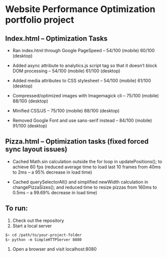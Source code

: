 # Website Performance Optimization portfolio project

## Index.html – Optimization Tasks

* Ran index.html through Google PageSpeed – 54/100 (mobile)
60/100 (desktop)

* Added async attribute to analytics.js script tag so that
it doesn’t block DOM processing – 54/100 (mobile) 61/100 (desktop)

* Added media attributes to CSS stylesheet – 54/100 (mobile)
61/100 (desktop)

* Compressed/optimized images with Imagemagick cli – 75/100
(mobile) 88/100 (desktop)

* Minified CSS/JS – 75/100 (mobile) 88/100 (desktop)

* Removed Google Font and use sans-serif instead – 84/100
(mobile) 91/100 (desktop)

## Pizza.html – Optimization tasks (fixed forced sync layout issues)

* Cached Math.sin calculation outside the for loop in
updatePositions(); to achieve 60 fps (reduced average time to load
last 10 frames from 40ms to 2ms – a 95% decrease in load time)

* Cached querySelectorAll() and simplified newWidth
calculation in changePizzaSizes(); and reduced time to resize pizzas
from 160ms to 0.5ms – a 99.69% decrease in load time)

## To run:

1. Check out the repository
1. Start a local server

  ```bash
  $> cd /path/to/your-project-folder
  $> python -m SimpleHTTPServer 8080
  ```

1. Open a browser and visit localhost:8080
